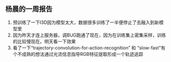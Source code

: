杨晨的一周报告
--------
1. 预训练了一下I3D因为模型太大，数据很多训练了一半便停止了去融入到新模型里
2. 因为昨天才连上服务器，调BUG跑通了现在，因为在训练集上密集采样，训练的比较慢现在。明天看一下效果
3. 看了一下“trajectory-convolution-for-action-recognition” 和 “slow-fast”有个不成熟的想法通过光流信息指导RGB特征提取形成一个轨迹追踪
